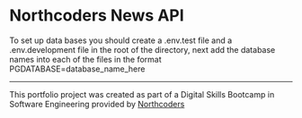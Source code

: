 # Northcoders News API

To set up data bases you should create a .env.test file and a .env.development file in the root of the directory,
next add the database names into each of the files in the format PGDATABASE=database_name_here

---

This portfolio project was created as part of a Digital Skills Bootcamp in Software Engineering provided by [Northcoders](https://northcoders.com/)

